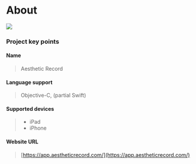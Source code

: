# About
![](https://test.aestheticrecord.com/images/logo.png?v=123)

### Project key points

#### **Name**
> Aesthetic Record

#### **Language support**
> Objective-C, (partial Swift) 

#### **Supported devices**
> - iPad
> - iPhone

#### **Website URL**
> [https://app.aestheticrecord.com/](https://app.aestheticrecord.com/)
